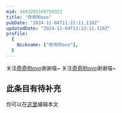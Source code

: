 ```yaml
---
mid: 3493292169759322
title: "奇奇哟ovo"
pubDate: "2024-11-04T11:22:11.110Z"
updatedDate: "2024-11-04T11:22:11.110Z"
profile:
  {
    Nickname: ["奇奇哟ovo"],
  }
---
```


关注[奇奇哟ovo](https://space.bilibili.com/3493292169759322)谢谢喵~ 关注[奇奇哟ovo](https://space.bilibili.com/3493292169759322)谢谢喵~

## 此条目有待补充
你可以在[这里](https://github.com/Yuhanawa/VTuber.ICU/edit/master/src/content/v/奇奇哟ovo/index.md)编辑本文
